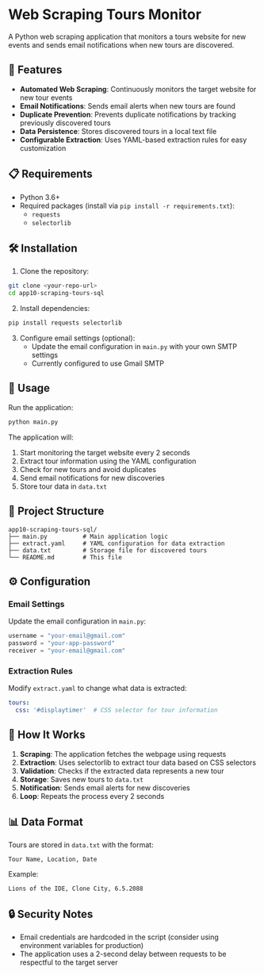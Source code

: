 # Web Scraping Tours Monitor

A Python web scraping application that monitors a tours website for new events and sends email notifications when new tours are discovered.

## 🚀 Features

- **Automated Web Scraping**: Continuously monitors the target website for new tour events
- **Email Notifications**: Sends email alerts when new tours are found
- **Duplicate Prevention**: Prevents duplicate notifications by tracking previously discovered tours
- **Data Persistence**: Stores discovered tours in a local text file
- **Configurable Extraction**: Uses YAML-based extraction rules for easy customization

## 📋 Requirements

- Python 3.6+
- Required packages (install via `pip install -r requirements.txt`):
  - `requests`
  - `selectorlib`

## 🛠️ Installation

1. Clone the repository:
```bash
git clone <your-repo-url>
cd app10-scraping-tours-sql
```

2. Install dependencies:
```bash
pip install requests selectorlib
```

3. Configure email settings (optional):
   - Update the email configuration in `main.py` with your own SMTP settings
   - Currently configured to use Gmail SMTP

## 🚀 Usage

Run the application:
```bash
python main.py
```

The application will:
1. Start monitoring the target website every 2 seconds
2. Extract tour information using the YAML configuration
3. Check for new tours and avoid duplicates
4. Send email notifications for new discoveries
5. Store tour data in `data.txt`

## 📁 Project Structure

```
app10-scraping-tours-sql/
├── main.py          # Main application logic
├── extract.yaml     # YAML configuration for data extraction
├── data.txt         # Storage file for discovered tours
└── README.md        # This file
```

## ⚙️ Configuration

### Email Settings
Update the email configuration in `main.py`:
```python
username = "your-email@gmail.com"
password = "your-app-password"
receiver = "your-email@gmail.com"
```

### Extraction Rules
Modify `extract.yaml` to change what data is extracted:
```yaml
tours:
  css: '#displaytimer'  # CSS selector for tour information
```

## 🔧 How It Works

1. **Scraping**: The application fetches the webpage using requests
2. **Extraction**: Uses selectorlib to extract tour data based on CSS selectors
3. **Validation**: Checks if the extracted data represents a new tour
4. **Storage**: Saves new tours to `data.txt`
5. **Notification**: Sends email alerts for new discoveries
6. **Loop**: Repeats the process every 2 seconds

## 📊 Data Format

Tours are stored in `data.txt` with the format:
```
Tour Name, Location, Date
```

Example:
```
Lions of the IDE, Clone City, 6.5.2088
```

## 🔒 Security Notes

- Email credentials are hardcoded in the script (consider using environment variables for production)
- The application uses a 2-second delay between requests to be respectful to the target server 